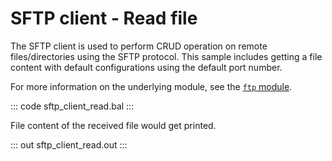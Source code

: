 # SFTP client - Read file

The SFTP client is used to perform CRUD operation on remote files/directories using the SFTP protocol. This sample includes getting a file content with default configurations using the default port number.

For more information on the underlying module, see the [`ftp` module](https://lib.ballerina.io/ballerina/ftp/latest/).

::: code sftp_client_read.bal :::

File content of the received file would get printed.

::: out sftp_client_read.out :::

